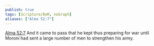 ```yaml
---
publish: true
tags: [Scripture/BoM, noGraph]
aliases: ["Alma 52:7"]
---
```

[Alma 52:7](https://churchofjesuschrist.org/study/scriptures/bofm/alma/52?lang=eng&id=p7#p7) And it came to pass that he kept thus preparing for war until Moroni had sent a large number of men to strengthen his army.
